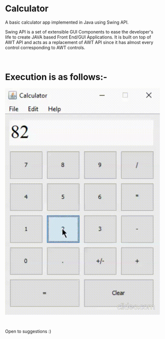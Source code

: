 # Calculator
A basic calculator app implemented in Java using Swing API.

Swing API is a set of extensible GUI Components to ease the developer's life to create JAVA based Front End/GUI Applications. It is built on top of AWT API and acts as a replacement of AWT API since it has almost every control corresponding to AWT controls.

<br />

# Execution is as follows:-

<img align="center" alt="Execution" width=""
src="working.gif" />

<br />

Open to suggestions :)
